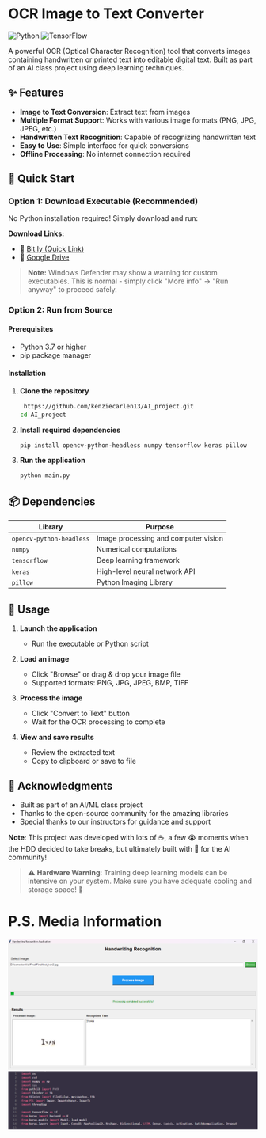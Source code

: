 # OCR Image to Text Converter

![Python](https://img.shields.io/badge/python-v3.7+-blue.svg)
![TensorFlow](https://img.shields.io/badge/TensorFlow-2.x-orange.svg)

A powerful OCR (Optical Character Recognition) tool that converts images containing handwritten or printed text into editable digital text. Built as part of an AI class project using deep learning techniques.

## ✨ Features

- **Image to Text Conversion**: Extract text from images
- **Multiple Format Support**: Works with various image formats (PNG, JPG, JPEG, etc.)
- **Handwritten Text Recognition**: Capable of recognizing handwritten text
- **Easy to Use**: Simple interface for quick conversions
- **Offline Processing**: No internet connection required

## 🚀 Quick Start

### Option 1: Download Executable (Recommended)

No Python installation required! Simply download and run:

**Download Links:**
- 🔗 [Bit.ly (Quick Link)](https://bit.ly/aiexe_drive)
- 📁 [Google Drive](https://drive.google.com/drive/u/6/folders/1uyTis5csoT9GumOYGdypHXQ64ZjvKp2p)

> **Note:** Windows Defender may show a warning for custom executables. This is normal - simply click "More info" → "Run anyway" to proceed safely.

### Option 2: Run from Source

#### Prerequisites

- Python 3.7 or higher
- pip package manager

#### Installation

1. **Clone the repository**
   ```bash
    https://github.com/kenziecarlen13/AI_project.git
   cd AI_project
   ```

2. **Install required dependencies**
   ```bash
   pip install opencv-python-headless numpy tensorflow keras pillow
   ```

3. **Run the application**
   ```python
   python main.py
   ```

## 📦 Dependencies

| Library | Purpose |
|---------|---------|
| `opencv-python-headless` | Image processing and computer vision |
| `numpy` | Numerical computations |
| `tensorflow` | Deep learning framework |
| `keras` | High-level neural network API |
| `pillow` | Python Imaging Library |

## 🔧 Usage

1. **Launch the application**
   - Run the executable or Python script
   
2. **Load an image**
   - Click "Browse" or drag & drop your image file
   - Supported formats: PNG, JPG, JPEG, BMP, TIFF
   
3. **Process the image**
   - Click "Convert to Text" button
   - Wait for the OCR processing to complete
   
4. **View and save results**
   - Review the extracted text
   - Copy to clipboard or save to file


## 🙏 Acknowledgments

- Built as part of an AI/ML class project
- Thanks to the open-source community for the amazing libraries
- Special thanks to our instructors for guidance and support


**Note**: This project was developed with lots of ☕, a few 😭 moments when the HDD decided to take breaks, but ultimately built with 💖 for the AI community!

> ⚠️ **Hardware Warning**: Training deep learning models can be intensive on your system. Make sure you have adequate cooling and storage space! 🧊



# P.S. Media Information

![ui](media/ui_test.png) <br>
![library](media/library.png)

